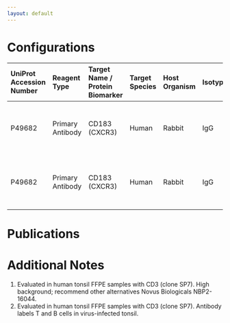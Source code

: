 ```yaml
---
layout: default
---
```


# Configurations

| UniProt Accession Number   | Reagent Type     | Target Name / Protein Biomarker   | Target Species   | Host Organism   | Isotype   | Clonality   | Vendor            | Catalog Number   | Conjugate    | RRID   | Availability   | Method                 | Tissue Preservation   | Target Tissue   | Tissue State   | Detergent         | Antigen Retrieval Conditions                                  | Dye Inactivation Conditions   | Recommend   | Agree               | Disagree   | Contributor         | Notes       |
|:---------------------------|:-----------------|:----------------------------------|:-----------------|:----------------|:----------|:------------|:------------------|:-----------------|:-------------|:-------|:---------------|:-----------------------|:----------------------|:----------------|:---------------|:------------------|:--------------------------------------------------------------|:------------------------------|:------------|:--------------------|:-----------|:--------------------|:------------|
| P49682                     | Primary Antibody | CD183 (CXCR3)                     | Human            | Rabbit          | IgG       | Polyclonal  | Abcam             | ab154033         | Unconjugated | NA     | Stock          | Multiplexed 2D Imaging | FFPE                  | Tonsil          | NA             | 0.3% Triton-X-100 | pH 6 for 40 minutes at 95C (AR6 Akoya Biosciences AR600250ML) | NA                            | No          | [0000-0003-4379-8967](https://orcid.org/0000-0003-4379-8967) | NA         | [0000-0003-4379-8967](https://orcid.org/0000-0003-4379-8967) | [1](#notes) |
| P49682                     | Primary Antibody | CD183 (CXCR3)                     | Human            | Rabbit          | IgG       | Polyclonal  | Novus Biologicals | NBP2-16044       | Unconjugated | NA     | Stock          | Multiplexed 2D Imaging | FFPE                  | Tonsil          | NA             | 0.3% Triton-X-100 | pH 6 for 40 minutes at 95C (AR6 Akoya Biosciences AR600250ML) | NA                            | Yes         | [0000-0003-4379-8967](https://orcid.org/0000-0003-4379-8967) | NA         | [0000-0003-4379-8967](https://orcid.org/0000-0003-4379-8967) | [2](#notes) |

# Publications



# Additional Notes

<a name="notes"></a>
1. Evaluated in human tonsil FFPE samples with CD3 (clone SP7). High background; recommend other alternatives Novus Biologicals NBP2-16044.
2. Evaluated in human tonsil FFPE samples with CD3 (clone SP7). Antibody labels T and B cells in virus-infected tonsil.
